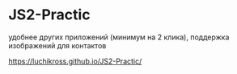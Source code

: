 # JS2-Practic

удобнее других приложений (минимум на 2 клика),
поддержка изображений для контактов

https://luchikross.github.io/JS2-Practic/
